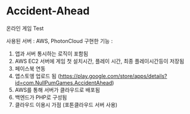 # Accident-Ahead
온라인 게임 Test

사용된 서버 : AWS, PhotonCloud
구현한 기능 : 
1. 앱과 서버 통시하는 로직이 포함됨
2. AWS EC2 서버에 게임 첫 설치시간, 플레이 시간, 최종 플레이시간등이 저장됨
3. 페이스북 연동
4. 앱스토엥 업로드 됨 (https://play.google.com/store/apps/details?id=com.NullPumGames.AccidentAhead)
5. AWS를 통해 서버가 클라우드로 배포됨
6. 백엔드가 PHP로 구성됨
7. 클라우드 이용시 가점 (포톤클라우드 서버 사용)